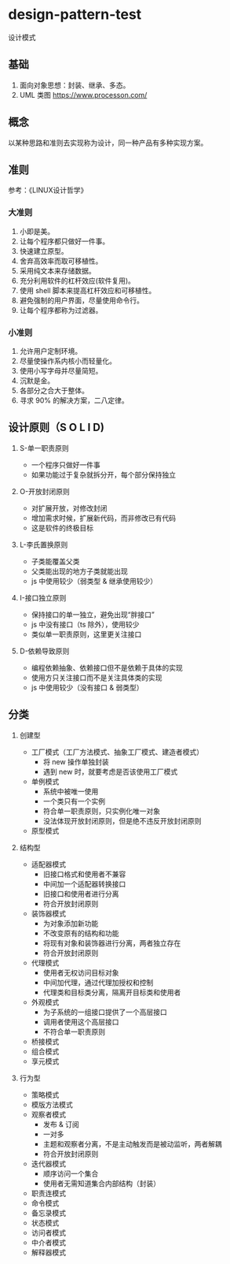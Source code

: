 # design-pattern-test

设计模式

## 基础

1. 面向对象思想：封装、继承、多态。
2. UML 类图 https://www.processon.com/

## 概念

以某种思路和准则去实现称为设计，同一种产品有多种实现方案。

## 准则

参考：《LINUX设计哲学》

### 大准则

1. 小即是美。
2. 让每个程序都只做好一件事。
3. 快速建立原型。
4. 舍弃高效率而取可移植性。
5. 采用纯文本来存储数据。
6. 充分利用软件的杠杆效应(软件复用)。
7. 使用 shell 脚本来提高杠杆效应和可移植性。
8. 避免强制的用户界面，尽量使用命令行。
9. 让每个程序都称为过滤器。

### 小准则

1. 允许用户定制环境。
2. 尽量使操作系内核小而轻量化。
3. 使用小写字母并尽量简短。
4. 沉默是金。
5. 各部分之合大于整体。
6. 寻求 90% 的解决方案，二八定律。

## 设计原则（S O L I D)

1. S-单一职责原则
    * 一个程序只做好一件事
    * 如果功能过于复杂就拆分开，每个部分保持独立
    
2. O-开放封闭原则
   * 对扩展开放，对修改封闭
   * 增加需求时候，扩展新代码，而非修改已有代码
   * 这是软件的终极目标
  
3. L-李氏置换原则
   * 子类能覆盖父类
   * 父类能出现的地方子类就能出现
   * js 中使用较少（弱类型 & 继承使用较少）
  
4. I-接口独立原则
   * 保持接口的单一独立，避免出现“胖接口”
   * js 中没有接口（ts 除外），使用较少
   * 类似单一职责原则，这里更关注接口

5. D-依赖导致原则
   * 编程依赖抽象、依赖接口但不是依赖于具体的实现
   * 使用方只关注接口而不是关注具体类的实现
   * js 中使用较少（没有接口 & 弱类型）
   
## 分类

1. 创建型
   * 工厂模式（工厂方法模式、抽象工厂模式、建造者模式）
      * 将 new 操作单独封装
      * 遇到 new 时，就要考虑是否该使用工厂模式
   * 单例模式
      * 系统中被唯一使用
      * 一个类只有一个实例
      * 符合单一职责原则，只实例化唯一对象
      * 没法体现开放封闭原则，但是绝不违反开放封闭原则
   * 原型模式  
   
2. 结构型
   * 适配器模式
      * 旧接口格式和使用者不兼容
      * 中间加一个适配器转换接口
      * 旧接口和使用者进行分离
      * 符合开放封闭原则
   * 装饰器模式
      * 为对象添加新功能
      * 不改变原有的结构和功能
      * 将现有对象和装饰器进行分离，两者独立存在
      * 符合开放封闭原则
   * 代理模式
     * 使用者无权访问目标对象
     * 中间加代理，通过代理加授权和控制
     * 代理类和目标类分离，隔离开目标类和使用者
   * 外观模式
     * 为子系统的一组接口提供了一个高层接口
     * 调用者使用这个高层接口
     * 不符合单一职责原则
   * 桥接模式
   * 组合模式
   * 享元模式

3. 行为型
   * 策略模式
   * 模版方法模式
   * 观察者模式
      * 发布 & 订阅
      * 一对多
      * 主题和观察者分离，不是主动触发而是被动监听，两者解耦
      * 符合开放封闭原则
   * 迭代器模式
      * 顺序访问一个集合
      * 使用者无需知道集合内部结构（封装）
   * 职责连模式
   * 命令模式
   * 备忘录模式
   * 状态模式
   * 访问者模式
   * 中介者模式
   * 解释器模式
  
